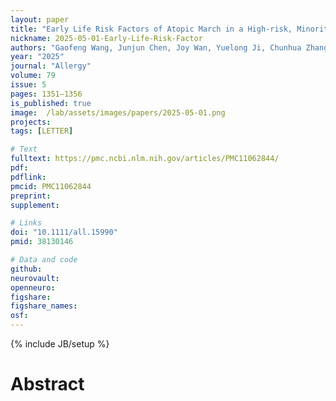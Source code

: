```yaml
---
layout: paper
title: "Early Life Risk Factors of Atopic March in a High-risk, Minority, Urban, Low-income, Prospective Birth Cohort"
nickname: 2025-05-01-Early-Life-Risk-Factor
authors: "Gaofeng Wang, Junjun Chen, Joy Wan, Yuelong Ji, Chunhua Zhang, Evan Sweren, Sashank K Reddy, Xiaobin Wang, Luis A Garza, Xiumei Hong​"
year: "2025"
journal: "Allergy"
volume: 79
issue: 5
pages: 1351–1356
is_published: true
image:  /lab/assets/images/papers/2025-05-01.png
projects:
tags: [LETTER]

# Text
fulltext: https://pmc.ncbi.nlm.nih.gov/articles/PMC11062844/
pdf:
pdflink:
pmcid: PMC11062844
preprint:
supplement:

# Links
doi: "10.1111/all.15990"
pmid: 38130146

# Data and code
github:
neurovault:
openneuro:
figshare:
figshare_names:
osf:
---
```

{% include JB/setup %}

# Abstract


